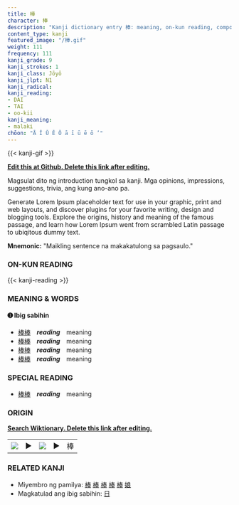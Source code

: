 ```yaml
---
title: 棒
character: 棒
description: "Kanji dictionary entry 棒: meaning, on-kun reading, compounds, origin, related kanji"
content_type: kanji
featured_image: "/棒.gif"
weight: 111
frequency: 111
kanji_grade: 9
kanji_strokes: 1
kanji_class: Jōyō
kanji_jlpt: N1
kanji_radical: 
kanji_reading: 
- DAI
- TAI
- oo-kii
kanji_meaning:
- malaki
chōon: "Ā Ī Ū Ē Ō ā ī ū ē ō ’"
---
```

[//]: # (Don't edit the line below. Kanji animated GIF code is automatically generated.)
{{< kanji-gif >}}

[//]: # (Edit below this line.)

**[Edit this at Github. Delete this link after editing.](https://github.com/tim0g/tim/tree/main/content/kanji/棒/index.md)**

Magsulat dito ng introduction tungkol sa kanji. Mga opinions, impressions, suggestions, trivia, ang kung ano-ano pa.

Generate Lorem Ipsum placeholder text for use in your graphic, print and web layouts, and discover plugins for your favorite writing, design and blogging tools. Explore the origins, history and meaning of the famous passage, and learn how Lorem Ipsum went from scrambled Latin passage to ubiqitous dummy text.
 
**Mnemonic:** "Maikling sentence na makakatulong sa pagsaulo."

### ON-KUN READING

[//]: # (Don't edit the line below. ON-KUN READING code is automatically generated.)
{{< kanji-reading >}}

### MEANING & WORDS

#### ➊ **Ibig sabihin**
  - [棒](../棒)[棒](../棒)　***reading***　meaning
  - [棒](../棒)[棒](../棒)　***reading***　meaning
  - [棒](../棒)[棒](../棒)　***reading***　meaning
  - [棒](../棒)[棒](../棒)　***reading***　meaning

### SPECIAL READING
  - [棒](../棒)[棒](../棒)　***reading***　meaning

### ORIGIN

**[Search Wiktionary. Delete this link after editing.](https://wiktionary.org/wiki/棒)**
<table class="kanji-table"><tr><td>
<img src="60px-棒-bronze.svg.png">
</td><td>▶</td><td>
<img src="60px-棒-oracle.svg.png">
</td><td>▶</td>
<td class="kanji-origin">棒</td>
</tr></table>

### RELATED KANJI
- Miyembro ng pamilya: [棒](../棒) [棒](../棒) [棒](../棒) [棒](../棒) [棒](../棒) [娘](../娘)
- Magkatulad ang ibig sabihin: [日](../日)
